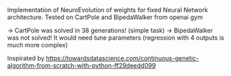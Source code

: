 Implementation of NeuroEvolution of weights for fixed Neural Network architecture. 
Tested on CartPole and BipedaWalker from openai gym

-> CartPole was solved in 38 generations! (simple task)
-> BipedaWalker was not solved! It would need tune parameters (regression with 4 outputs is much more complex)

Inspirated by https://towardsdatascience.com/continuous-genetic-algorithm-from-scratch-with-python-ff29deedd099
